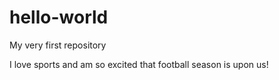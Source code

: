 # hello-world
My very first repository

I love sports and am so excited that football season is upon us!
